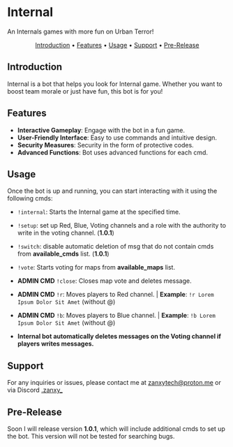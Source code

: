 # Internal

An Internals games with more fun on Urban Terror!

<p align="center">
  <a href="#introduction">Introduction</a> • 
  <a href="#features">Features</a> • 
  <a href="#usage">Usage</a> • 
  <a href="#support">Support</a> • 
  <a href="#pre-release">Pre-Release</a>
</p>

## Introduction

Internal is a bot that helps you look for Internal game. Whether you want to boost team morale or just have fun, this bot is for you!

## Features

- **Interactive Gameplay**: Engage with the bot in a fun game.
- **User-Friendly Interface**: Easy to use commands and intuitive design.
- **Security Measures**: Security in the form of protective codes.
- **Advanced Functions**: Bot uses advanced functions for each cmd.

## Usage

Once the bot is up and running, you can start interacting with it using the following cmds:

- `!internal`: Starts the Internal game at the specified time.
- `!setup`: set up Red, Blue, Voting channels and a role with the authority to write in the voting channel. (**1.0.1**)
- `!switch`: disable automatic deletion of msg that do not contain cmds from **available_cmds** list. (**1.0.1**)
- `!vote`: Starts voting for maps from **available_maps** list.
- **ADMIN CMD** `!close`: Closes map vote and deletes message.
- **ADMIN CMD** `!r`: Moves players to Red channel. | **Example**: `!r Lorem Ipsum Dolor Sit Amet` (without @)
- **ADMIN CMD** `!b`: Moves players to Blue channel. | **Example**: `!b Lorem Ipsum Dolor Sit Amet` (without @)

- **Internal bot automatically deletes messages on the Voting channel if players writes messages.**

## Support

For any inquiries or issues, please contact me at [zanxytech@proton.me](mailto:zanxytech@proton.me) or via Discord [.zanxy_](https://discord.com/users/495227326305665024)

## Pre-Release

Soon I will release version **1.0.1**, which will include additional cmds to set up the bot. This version will not be tested for searching bugs.
